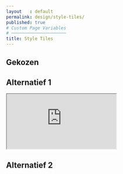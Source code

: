 ```yaml
---
layout   : default
permalink: design/style-tiles/
published: true
# Custom Page Variables
# ─────────────────────
title: Style Tiles
---
```


Gekozen
-------

Alternatief 1
-------------

<iframe src="https://www.w3schools.com">
  <p>Your browser does not support iframes.</p>
</iframe>


Alternatief 2
-------------


